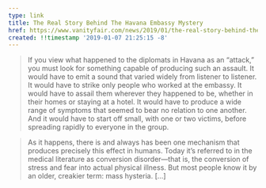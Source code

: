 ```yaml
---
type: link
title: The Real Story Behind The Havana Embassy Mystery
href: https://www.vanityfair.com/news/2019/01/the-real-story-behind-the-havana-embassy-mystery
created: !!timestamp '2019-01-07 21:25:15 -8'
---
```

> If you view what happened to the diplomats in Havana as an “attack,” you must look for something capable of producing such an assault. It would have to emit a sound that varied widely from listener to listener. It would have to strike only people who worked at the embassy. It would have to assail them wherever they happened to be, whether in their homes or staying at a hotel. It would have to produce a wide range of symptoms that seemed to bear no relation to one another. And it would have to start off small, with one or two victims, before spreading rapidly to everyone in the group.

> As it happens, there is and always has been one mechanism that produces precisely this effect in humans. Today it’s referred to in the medical literature as conversion disorder—that is, the conversion of stress and fear into actual physical illness. But most people know it by an older, creakier term: mass hysteria. [...]
